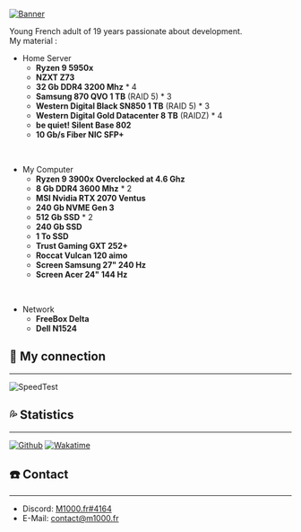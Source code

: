 [![Banner](https://svg-banners.vercel.app/api?type=origin&text1=M1000.fr%20%F0%9F%A7%91%E2%80%8D%F0%9F%92%BC)](https://github.com/M1O0O)

Young French adult of 19 years passionate about development.  
My material :

- Home Server
  - **Ryzen 9 5950x**
  - **NZXT Z73**
  - **32 Gb DDR4 3200 Mhz** * 4
  - **Samsung 870 QVO 1 TB** (RAID 5) * 3
  - **Western Digital Black SN850 1 TB** (RAID 5) * 3
  - **Western Digital Gold Datacenter 8 TB** (RAIDZ) * 4
  - **be quiet! Silent Base 802**
  - **10 Gb/s Fiber NIC SFP+**

</br>

- My Computer
  - **Ryzen 9 3900x Overclocked at 4.6 Ghz**
  - **8 Gb DDR4 3600 Mhz** * 2
  - **MSI Nvidia RTX 2070 Ventus**
  - **240 Gb NVME Gen 3**
  - **512 Gb SSD** * 2
  - **240 Gb SSD**
  - **1 To SSD**
  - **Trust Gaming GXT 252+**
  - **Roccat Vulcan 120 aimo**
  - **Screen Samsung 27" 240 Hz**
  - **Screen Acer 24" 144 Hz**

</br>

- Network
  - **FreeBox Delta**
  - **Dell N1524**

## 🚀 **My connection**
---
![SpeedTest](https://www.speedtest.net/result/c/90f457c3-e98b-443f-8d86-df566e5a2897.png)

## 💦 **Statistics**
---
[![Github](https://github-readme-stats.vercel.app/api?username=M1000fr)](https://github.com/M1000fr)
[![Wakatime](https://github-readme-stats.vercel.app/api/wakatime?username=M1000&api_domain=wakapi.m1000.fr&bg_color=1A202C&title_color=2F855A&icon_color=2F855A&text_color=ffffff&custom_title=Wakapi%20Week%20Stats&layout=compact)](https://wakapi.m1000.fr)  

## ☎️ **Contact**
---
- Discord: [M1000.fr#4164](https://discord.com/users/957397658874576906)
- E-Mail: [contact@m1000.fr](mailto:contact@m1000.fr)
